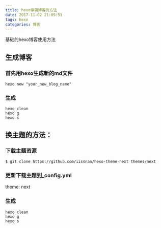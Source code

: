 ```yaml
---
title: hexo编辑博客的方法
date: 2017-11-02 21:05:51
tags: hexo
categories: 博客
---
```

基础的hexo博客使用方法
<!-- more -->
## 生成博客
### 首先用hexo生成新的md文件


```
hexo new "your_new_blog_name"
```

### 生成


```
hexo clean
hexo g
hexo s
```

## 换主题的方法：
### 下载主题资源

```
$ git clone https://github.com/iissnan/hexo-theme-next themes/next
```
### 更新下载主题到_config.yml
theme: next
<!--next是我们这次的主题名-->

### 生成
```
hexo clean
hexo g
hexo s
```


